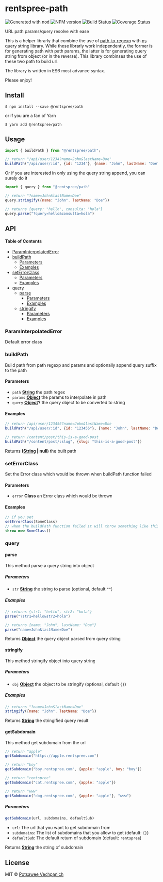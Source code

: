 # rentspree-path

[![Generated with nod](https://img.shields.io/badge/generator-nod-2196F3.svg?style=flat-square)](https://github.com/diegohaz/nod)
[![NPM version](https://img.shields.io/npm/v/@rentspree/path.svg?style=flat-square)](https://npmjs.org/package/@rentspree/path)
[![Build Status](https://img.shields.io/travis/rentspree/path/master.svg?style=flat-square)](https://travis-ci.org/rentspree/path) [![Coverage Status](https://img.shields.io/codecov/c/github/rentspree/path/master.svg?style=flat-square)](https://codecov.io/gh/rentspree/path/branch/master)

URL path params/query resolve with ease

This is a helper librarly that combine the use of [path-to-regexp](#) with [qs](#) query string library. While those librarly work independently, the former is for generating path with path params, the latter is for generating query string from object (or in the reverse). This library combinses the use of these two path to build url.

The library is written in ES6 most advance syntax.

Please enjoy!

## Install

    $ npm install --save @rentspree/path

or if you are a fan of Yarn

    $ yarn add @rentspree/path

## Usage

```js
import { buildPath } from "@rentspree/path";

// return "/api/user/1234?name=John&lastName=Doe"
buildPath("/api/user/:id", {id: "1234"}, {name: "John", lastName: "Doe"})
```

Or if you are interested in only using the query string append, you can surely do it

```js
import { query } from "@rentspree/path"

// return "?name=John&lastName=Doe"
query.stringify({name: "John", lastName: "Doe"})

// returns {query: "hello", consulta: "hola"}
query.parse("?query=hello&consulta=hola")
```

## API

<!-- Generated by documentation.js. Update this documentation by updating the source code. -->

#### Table of Contents

-   [ParamInterpolatedError](#paraminterpolatederror)
-   [buildPath](#buildpath)
    -   [Parameters](#parameters)
    -   [Examples](#examples)
-   [setErrorClass](#seterrorclass)
    -   [Parameters](#parameters-1)
    -   [Examples](#examples-1)
-   [query](#query)
    -   [parse](#parse)
        -   [Parameters](#parameters-2)
        -   [Examples](#examples-2)
    -   [stringify](#stringify)
        -   [Parameters](#parameters-3)
        -   [Examples](#examples-3)

### ParamInterpolatedError

Default error class

### buildPath

Build path from path regexp and params and optionally append query suffix to the path

#### Parameters

-   `path` **[String](https://developer.mozilla.org/docs/Web/JavaScript/Reference/Global_Objects/String)** the path regex
-   `params` **[Object](https://developer.mozilla.org/docs/Web/JavaScript/Reference/Global_Objects/Object)** the params to interpolate in path
-   `query` **[Object](https://developer.mozilla.org/docs/Web/JavaScript/Reference/Global_Objects/Object)?** the query object to be converted to string

#### Examples

```javascript
// return /api/user/123456?name=John&lastName=Doe
buildPath("/api/user/:id", {id: "123456"}, {name: "John", lastName: "Doe"}
```

```javascript
// return /content/post/this-is-a-good-post
buildPath("/content/post/:slug", {slug: "this-is-a-good-post"})
```

Returns **([String](https://developer.mozilla.org/docs/Web/JavaScript/Reference/Global_Objects/String) | null)** the built path

### setErrorClass

Set the Error class which would be thrown when buildPath function failed

#### Parameters

-   `error` **Class** an Error class which would be thrown

#### Examples

```javascript
// if you set
setErrorClass(SomeClass)
// when the buildPath function failed it will throw something like this
throw new SomeClass()
```

### query

#### parse

This method parse a query string into object

##### Parameters

-   `str` **[String](https://developer.mozilla.org/docs/Web/JavaScript/Reference/Global_Objects/String)** the string to parse (optional, default `""`)

##### Examples

```javascript
// returns {str1: "hello", str2: "hola"}
parse("?str1=hello&str2=hola")
```

```javascript
// returns {name: "John", lastName: "Doe"}
parse("name=John&lastName=Doe")
```

Returns **[Object](https://developer.mozilla.org/docs/Web/JavaScript/Reference/Global_Objects/Object)** the query object parsed from query string

#### stringify

This method stringify object into query string

##### Parameters

-   `obj` **[Object](https://developer.mozilla.org/docs/Web/JavaScript/Reference/Global_Objects/Object)** the object to be stringify (optional, default `{}`)

##### Examples

```javascript
// returns "?name=John&lastName=Doe"
stringify({name: "John", lastName: "Doe"})
```

Returns **[String](https://developer.mozilla.org/docs/Web/JavaScript/Reference/Global_Objects/String)** the stringified query result

#### getSubdomain
This method get subdomain from the url
```javascript
// return "apple"
getSubdomain("https://apple.rentspree.com")

// return "boy"
getSubdomain("boy.rentspree.com", {apple: "apple", boy: "boy"})

// return "rentspree"
getSubdomain("cat.rentspree.com", {apple: "apple"})

// return "www"
getSubdomain("dog.rentspree.com", {apple: "apple"}, "www")
```
##### Parameters
```javascript
getSubdomain(url, subdomains, defaultSub)
```
- `url`: The url that you want to get subdomain from
- `subdomains`: The list of subdomains that you allow to get (default: `{}`)
- `defaultSub`: The default return of subdomain (default: `rentspree`)

Returns **[String](https://developer.mozilla.org/docs/Web/JavaScript/Reference/Global_Objects/String)** the string of subdomain

## License

MIT © [Potsawee Vechpanich](https://github.com/rentspree)
